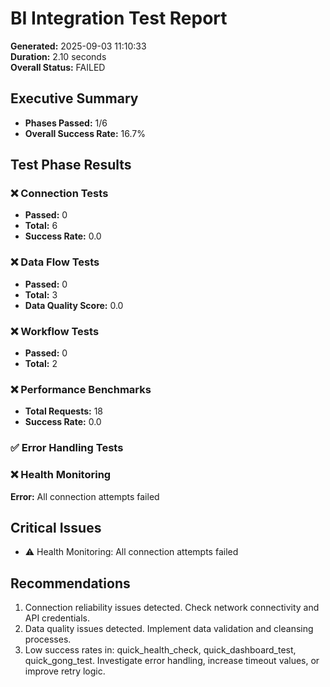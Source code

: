 # BI Integration Test Report
        
**Generated:** 2025-09-03 11:10:33  
**Duration:** 2.10 seconds  
**Overall Status:** FAILED  

## Executive Summary

- **Phases Passed:** 1/6
- **Overall Success Rate:** 16.7%

## Test Phase Results

### ❌ Connection Tests
- **Passed:** 0
- **Total:** 6
- **Success Rate:** 0.0

### ❌ Data Flow Tests
- **Passed:** 0
- **Total:** 3
- **Data Quality Score:** 0.0

### ❌ Workflow Tests
- **Passed:** 0
- **Total:** 2

### ❌ Performance Benchmarks
- **Total Requests:** 18
- **Success Rate:** 0.0

### ✅ Error Handling Tests

### ❌ Health Monitoring
**Error:** All connection attempts failed

## Critical Issues

- ⚠️ Health Monitoring: All connection attempts failed

## Recommendations

1. Connection reliability issues detected. Check network connectivity and API credentials.
2. Data quality issues detected. Implement data validation and cleansing processes.
3. Low success rates in: quick_health_check, quick_dashboard_test, quick_gong_test. Investigate error handling, increase timeout values, or improve retry logic.

